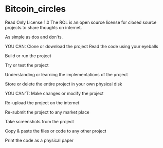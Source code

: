 # Bitcoin_circles
Read Only License 1.0
The ROL is an open source license for closed source projects to share thoughts on internet.

As simple as dos and don'ts.

YOU CAN:
Clone or download the project
Read the code using your eyeballs

Build or run the project

Try or test the project

Understanding or learning the implementations of the project

Store or delete the entire project in your own physical disk

YOU CAN'T:
Make changes or modify the project

Re-upload the project on the internet

Re-submit the project to any market place

Take screenshots from the project

Copy & paste the files or code to any other project

Print the code as a physical paper

